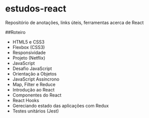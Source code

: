 # estudos-react
Repositório de anotações, links úteis, ferramentas acerca de React

##Roteiro
 - HTML5 e CSS3
 - Flexbox (CSS3)
 - Responsividade
 - Projeto (Netflix)
 - JavaScript
 - Desafio JavaScript
 - Orientação a Objetos
 - JavaScript Assíncrono
 - Map, Filter e Reduce
 - Introdução ao React
 - Componentes do React
 - React Hooks
 - Gereciando estado das aplicações com Redux
 - Testes unitários (Jest)
